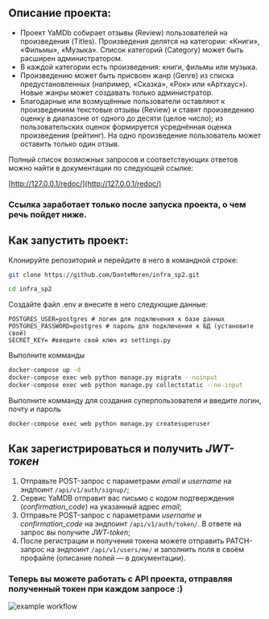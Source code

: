 ## Описание проекта:

* Проект YaMDb собирает отзывы (Review) пользователей на произведения (Titles). Произведения делятся на категории: «Книги», «Фильмы», «Музыка». Список категорий (Category) может быть расширен администратором.
* В каждой категории есть произведения: книги, фильмы или музыка. 
* Произведению может быть присвоен жанр (Genre) из списка предустановленных (например, «Сказка», «Рок» или «Артхаус»). Новые жанры может создавать только администратор.
* Благодарные или возмущённые пользователи оставляют к произведениям текстовые отзывы (Review) и ставят произведению оценку в диапазоне от одного до десяти (целое число); из пользовательских оценок формируется усреднённая оценка произведения (рейтинг). На одно произведение пользователь может оставить только один отзыв.

Полный список возможных запросов и соответствующих ответов можно найти в документации по следующей ссылке:

[http://127.0.0.1/redoc/](http://127.0.0.1/redoc/)

### Ссылка заработает только после запуска проекта, о чем речь пойдет ниже.

## Как запустить проект:

Клонируйте репозиторий и перейдите в него в командной строке: 
 
``` bash
git clone https://github.com/DanteMoren/infra_sp2.git
``` 
 
``` bash
cd infra_sp2
``` 
 
Cоздайте файл .env и внесите в него следующие данные: 
 
``` 
POSTGRES_USER=postgres # логин для подключения к базе данных
POSTGRES_PASSWORD=postgres # пароль для подключения к БД (установите свой)
SECRET_KEY= #введите свой ключ из settings.py
``` 
 
Выполните комманды
 
``` bash
docker-compose up -d 
docker-compose exec web python manage.py migrate --noinput
docker-compose exec web python manage.py collectstatic --no-input 
``` 
Выполните комманду для создания суперпользователя и введите логин, почту и пароль
```bash
docker-compose exec web python manage.py createsuperuser
```



## Как зарегистрироваться и получить *JWT-токен*

1. Отправьте POST-запрос с параметрами *email* и *username* на эндпоинт ```/api/v1/auth/signup/```;
2. Сервис YaMDB отправит вас письмо с кодом подтверждения (*confirmation_code*) на указанный адрес *email*;
3. Отправьте POST-запрос с параметрами *username* и *confirmation_code* на эндпоинт ```/api/v1/auth/token/```. В ответе на запрос вы получите *JWT-token*;
4. После регистрации и получения токена можете отправить PATCH-запрос на эндпоинт ```/api/v1/users/me/``` и заполнить поля в своём профайле (описание полей — в документации).

### Теперь вы можете работать с API проекта, отправляя полученный токен при каждом запросе :) ###

![example workflow](https://github.com/DanteMoren/yamdb_final/actions/workflows/yamdb_workflow.yml/badge.svg)